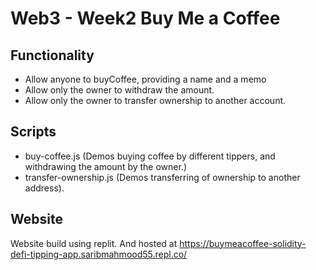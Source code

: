 # Web3 - Week2 Buy Me a Coffee

## Functionality

- Allow anyone to buyCoffee, providing a name and a memo
- Allow only the owner to withdraw the amount.
- Allow only the owner to transfer ownership to another account.

## Scripts
- buy-coffee.js (Demos buying coffee by different tippers, and withdrawing the amount by the owner.)
- transfer-ownership.js (Demos transferring of ownership to another address).

## Website

Website build using replit. And hosted at https://buymeacoffee-solidity-defi-tipping-app.saribmahmood55.repl.co/